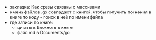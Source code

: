 * закладка: Как срезы связаны с массивами
* имена файлов .go совпадают с книгой. чтобы получить поснения в книге по коду - поиск в ней по имени файла
* где записи по книге:
    * цитаты в Блокноте в книге
    * файл md в Documents/go